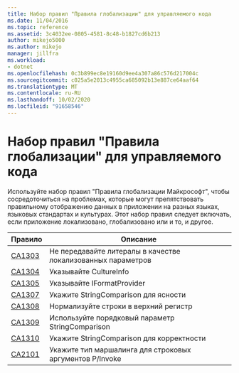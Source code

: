 ```yaml
---
title: Набор правил "Правила глобализации" для управляемого кода
ms.date: 11/04/2016
ms.topic: reference
ms.assetid: 3c4032ee-0805-4581-8c48-b1827cd6b213
author: mikejo5000
ms.author: mikejo
manager: jillfra
ms.workload:
- dotnet
ms.openlocfilehash: 0c3b899ec8e19160d9ee4a307a86c576d217004c
ms.sourcegitcommit: c025a5e2013c4955ca685092b13e887ce64aaf64
ms.translationtype: MT
ms.contentlocale: ru-RU
ms.lasthandoff: 10/02/2020
ms.locfileid: "91658546"
---
```

# <a name="globalization-rules-rule-set-for-managed-code"></a>Набор правил "Правила глобализации" для управляемого кода

Используйте набор правил "Правила глобализации Майкрософт", чтобы сосредоточиться на проблемах, которые могут препятствовать правильному отображению данных в приложении на разных языках, языковых стандартах и культурах. Этот набор правил следует включать, если приложение локализовано, глобализовано или и то, и другое.

|Правило|Описание|
|----------|-----------------|
|[CA1303](/dotnet/fundamentals/code-analysis/quality-rules/ca1303)|Не передавайте литералы в качестве локализованных параметров|
|[CA1304](/dotnet/fundamentals/code-analysis/quality-rules/ca1304)|Указывайте CultureInfo|
|[CA1305](/dotnet/fundamentals/code-analysis/quality-rules/ca1305)|Указывайте IFormatProvider|
|[CA1307](/dotnet/fundamentals/code-analysis/quality-rules/ca1307)|Укажите StringComparison для ясности|
|[CA1308](/dotnet/fundamentals/code-analysis/quality-rules/ca1308)|Нормализуйте строки в верхний регистр|
|[CA1309](/dotnet/fundamentals/code-analysis/quality-rules/ca1309)|Используйте порядковый параметр StringComparison|
|[CA1310](/dotnet/fundamentals/code-analysis/quality-rules/ca1310)|Укажите StringComparison для корректности|
|[CA2101](/dotnet/fundamentals/code-analysis/quality-rules/ca2101)|Укажите тип маршалинга для строковых аргументов P/Invoke|
